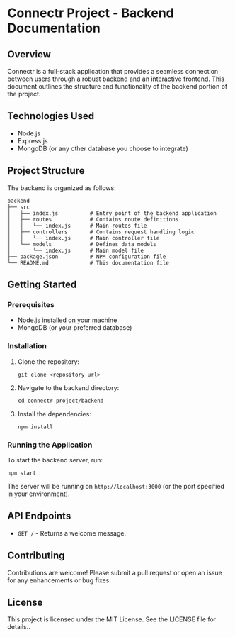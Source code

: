 # Connectr Project - Backend Documentation

## Overview
Connectr is a full-stack application that provides a seamless connection between users through a robust backend and an interactive frontend. This document outlines the structure and functionality of the backend portion of the project.

## Technologies Used
- Node.js
- Express.js
- MongoDB (or any other database you choose to integrate)

## Project Structure
The backend is organized as follows:

```
backend
├── src
│   ├── index.js          # Entry point of the backend application
│   ├── routes            # Contains route definitions
│   │   └── index.js      # Main routes file
│   ├── controllers       # Contains request handling logic
│   │   └── index.js      # Main controller file
│   └── models            # Defines data models
│       └── index.js      # Main model file
├── package.json          # NPM configuration file
└── README.md             # This documentation file
```

## Getting Started

### Prerequisites
- Node.js installed on your machine
- MongoDB (or your preferred database)

### Installation
1. Clone the repository:
   ```
   git clone <repository-url>
   ```
2. Navigate to the backend directory:
   ```
   cd connectr-project/backend
   ```
3. Install the dependencies:
   ```
   npm install
   ```

### Running the Application
To start the backend server, run:
```
npm start
```
The server will be running on `http://localhost:3000` (or the port specified in your environment).

## API Endpoints
- `GET /` - Returns a welcome message.

## Contributing
Contributions are welcome! Please submit a pull request or open an issue for any enhancements or bug fixes.

## License
This project is licensed under the MIT License. See the LICENSE file for details..